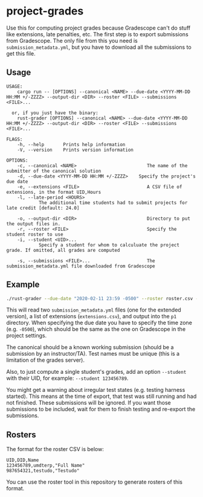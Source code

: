 # project-grades

Use this for computing project grades because Gradescope can't do stuff like extensions, late penalties, etc.  The first step is to export submissions from Gradescope.  The only file from this you need is `submission_metadata.yml`, but you have to download all the submissions to get this file.

## Usage

```
USAGE:
    cargo run -- [OPTIONS] --canonical <NAME> --due-date <YYYY-MM-DD HH:MM +/-ZZZZ> --output-dir <DIR> --roster <FILE> --submissions <FILE>...

  or, if you just have the binary:
    rust-grader [OPTIONS] --canonical <NAME> --due-date <YYYY-MM-DD HH:MM +/-ZZZZ> --output-dir <DIR> --roster <FILE> --submissions <FILE>...

FLAGS:
    -h, --help       Prints help information
    -V, --version    Prints version information

OPTIONS:
    -c, --canonical <NAME>                          The name of the submitter of the canonical solution
    -d, --due-date <YYYY-MM-DD HH:MM +/-ZZZZ>    Specify the project's due date
    -e, --extensions <FILE>                         A CSV file of extensions, in the format UID,Hours
    -l, --late-period <HOURS>
            The additional time students had to submit projects for late credit [default: 24.0]

    -o, --output-dir <DIR>                          Directory to put the output files in.
    -r, --roster <FILE>                             Specify the student roster to use
    -i, --student <UID>...
            Specify a student for whom to calculuate the project grade. If omitted, all grades are computed

    -s, --submissions <FILE>...                     The submission_metadata.yml file downloaded from Gradescope
```

## Example

```bash
./rust-grader --due-date "2020-02-11 23:59 -0500" --roster roster.csv --submissions p1/submission_metadata.yml --submissions p1/extended.yml --extensions p1/extensions.csv --canonical "Vincent Caprarola" -o p1
```

This will read two `submission_metadata.yml` files (one for the extended version), a list of extensions (`extensions.csv`), and output into the `p1` directory.  When specifying the due date you have to specify the time zone (e.g. `-0500`), which should be the same as the one on Gradescope in the project settings.

The canonical should be a known working submission (should be a submission by an instructor/TA).  Test names must be unique (this is a limitation of the grades server).

Also, to just compute a single student's grades, add an option `--student` with their UID, for example: `--student 123456789`.

You might get a warning about irregular test states (e.g. testing harness started).  This means at the time of export, that test was still running and had not finished.  These submissions will be ignored.  If you want those submissions to be included, wait for them to finish testing and re-export the submissions.

## Rosters

The format for the roster CSV is below:

```csv
UID,DID,Name
123456789,umdterp,"Full Name"
987654321,testudo,"Testudo"
```

You can use the roster tool in this repository to generate rosters of this format.
